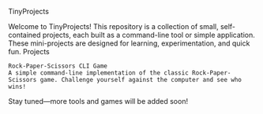 TinyProjects

Welcome to TinyProjects! This repository is a collection of small, self-contained projects, each built as a command-line tool or simple application. These mini-projects are designed for learning, experimentation, and quick fun.
Projects

    Rock-Paper-Scissors CLI Game
    A simple command-line implementation of the classic Rock-Paper-Scissors game. Challenge yourself against the computer and see who wins!

Stay tuned—more tools and games will be added soon!

